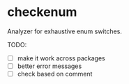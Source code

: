 # checkenum

Analyzer for exhaustive enum switches.

TODO:

* [ ] make it work across packages
* [ ] better error messages
* [ ] check based on comment
